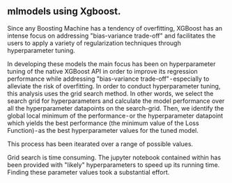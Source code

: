 ## mlmodels using Xgboost.

Since any Boosting Machine has a tendency of overfitting, XGBoost has an intense focus on addressing "bias-variance trade-off" and facilitates the users to apply a variety of regularization techniques through hyperparameter tuning.

In developing these models the main focus has been on  hyperparameter tuning of the native XGBoost API in order to improve its regression performance while addressing "bias-variance trade-off" - especially to alleviate the risk of overfitting.  In order to conduct hyperparameter tuning, this analysis uses the grid search method. In other words, we select the search grid for hyperparameters and calculate the model performance over all the hyperparameter datapoints on the search-grid. Then, we identify the global local minimum of the performance - or the hyperparameter datapoint which yields the best performance (the minimum value of the Loss Function) - as the best hyperparameter values for the tuned model.

This process has been itearated over a range of possible values.

Grid search is time consuming. The jupyter notebook contained within has been provided with "likely" hyperparameters to speed up its running time. Finding these parameter values took a substantial effort. 
